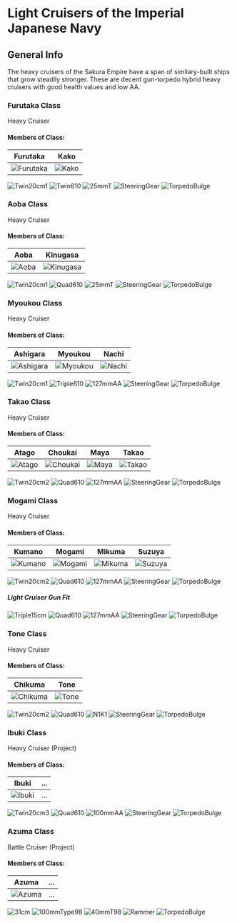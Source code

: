 # Light Cruisers of the Imperial Japanese Navy

## General Info

The heavy cruisers of the Sakura Empire have a span of similary-built ships that grow steadily stronger. These are decent gun-torpedo hybrid heavy cruisers with good health values and low AA.

### Furutaka Class

Heavy Cruiser <br/>

#### Members of Class: <br/>
Furutaka | Kako |
| ------ | ------ |
![Furutaka](/Icons/Ship/SakuraEmpire/Furutaka.png) | ![Kako](/Icons/Ship/SakuraEmpire/Kako.png) <br/>

![Twin20cm1](/Icons/Equipment/Guns/CA/50Caliber3rdYearType20cmNo1.png)
![Twin610](/Icons/Equipment/Torpedo/Surface/610mmTwinIJN.png)
![25mmT](/Icons/Equipment/AA/25mmType96T.png)
![SteeringGear](/Icons/Equipment/Auxiliary/SteeringGear.png)
![TorpedoBulge](/Icons/Equipment/Auxiliary/TorpedoBulge.png) <br/>

### Aoba Class

Heavy Cruiser <br/>

#### Members of Class: <br/>
Aoba | Kinugasa |
| ------ | ------ |
![Aoba](/Icons/Ship/SakuraEmpire/Aoba.png) | ![Kinugasa](/Icons/Ship/SakuraEmpire/Kinugasa.png) <br/>

![Twin20cm1](/Icons/Equipment/Guns/CA/50Caliber3rdYearType20cmNo1.png)
![Quad610](/Icons/Equipment/Torpedo/Surface/610mmQuadIJN.png)
![25mmT](/Icons/Equipment/AA/25mmType96T.png)
![SteeringGear](/Icons/Equipment/Auxiliary/SteeringGear.png)
![TorpedoBulge](/Icons/Equipment/Auxiliary/TorpedoBulge.png) <br/>

### Myoukou Class

Heavy Cruiser <br/>

#### Members of Class: <br/>
Ashigara | Myoukou | Nachi |
| ------ | ------ | ------ |
![Ashigara](/Icons/Ship/SakuraEmpire/Ashigara.png) | ![Myoukou](/Icons/Ship/SakuraEmpire/Myoukou.png) | ![Nachi](/Icons/Ship/SakuraEmpire/Nachi.png)<br/>

![Twin20cm1](/Icons/Equipment/Guns/CA/50Caliber3rdYearType20cmNo1.png)
![Triple610](/Icons/Equipment/Torpedo/Surface/610mmTripleIJN.png)
![127mmAA](/Icons/Equipment/AA/40CaliberType8912.7cm.png)
![SteeringGear](/Icons/Equipment/Auxiliary/SteeringGear.png)
![TorpedoBulge](/Icons/Equipment/Auxiliary/TorpedoBulge.png) <br/>

### Takao Class

Heavy Cruiser <br/>

#### Members of Class: <br/>
Atago | Choukai| Maya | Takao |
| ------ | ------ | ------ | ------ |
![Atago](/Icons/Ship/SakuraEmpire/Atago.png) | ![Choukai](/Icons/Ship/SakuraEmpire/Choukai.png) | ![Maya](/Icons/Ship/SakuraEmpire/Maya.png) | ![Takao](/Icons/Ship/SakuraEmpire/Takao.png) <br/>

![Twin20cm2](/Icons/Equipment/Guns/CA/50Caliber3rdYearType20cmNo2.png)
![Quad610](/Icons/Equipment/Torpedo/Surface/610mmQuadIJN.png)
![127mmAA](/Icons/Equipment/AA/40CaliberType8912.7cm.png)
![SteeringGear](/Icons/Equipment/Auxiliary/OxygenTorpedoUR.png)
![TorpedoBulge](/Icons/Equipment/Auxiliary/TorpedoBulge.png) <br/>

### Mogami Class

Heavy Cruiser <br/>

#### Members of Class: <br/>
Kumano | Mogami | Mikuma | Suzuya |
| ------ | ------ | ------ | ------ |
![Kumano](/Icons/Ship/SakuraEmpire/Kumano.png) | ![Mogami](/Icons/Ship/SakuraEmpire/Mogami.png) | ![Mikuma](/Icons/Ship/SakuraEmpire/Mikuma.png) | ![Suzuya](/Icons/Ship/SakuraEmpire/Suzuya.png) <br/>

![Twin20cm2](/Icons/Equipment/Guns/CA/50Caliber3rdYearType20cmNo2.png)
![Quad610](/Icons/Equipment/Torpedo/Surface/610mmQuadIJN.png)
![127mmAA](/Icons/Equipment/AA/40CaliberType8912.7cm.png)
![SteeringGear](/Icons/Equipment/Auxiliary/OxygenTorpedoUR.png)
![TorpedoBulge](/Icons/Equipment/Auxiliary/TorpedoBulge.png) <br/>

##### Light Cruiser Gun Fit

![Triple15cm](/Icons/Equipment/Guns/CL/60Caliber3rdYearType15.5cm.png)
![Quad610](/Icons/Equipment/Torpedo/Surface/610mmQuadIJN.png)
![127mmAA](/Icons/Equipment/AA/40CaliberType8912.7cm.png)
![SteeringGear](/Icons/Equipment/Auxiliary/OxygenTorpedoUR.png)
![TorpedoBulge](/Icons/Equipment/Auxiliary/TorpedoBulge.png) <br/>

### Tone Class

Heavy Cruiser <br/>

#### Members of Class: <br/>
Chikuma | Tone |
| ------ | ------ |
![Chikuma](/Icons/Ship/SakuraEmpire/Chikuma.png) | ![Tone](/Icons/Ship/SakuraEmpire/Tone.png) <br/>

![Twin20cm2](/Icons/Equipment/Guns/CA/50Caliber3rdYearType20cmNo2.png)
![Quad610](/Icons/Equipment/Torpedo/Surface/610mmQuadIJN.png)
![N1K1](/Icons/Equipment/Aircraft/Seaplane/N1K1.png)
![SteeringGear](/Icons/Equipment/Auxiliary/OxygenTorpedoUR.png)
![TorpedoBulge](/Icons/Equipment/Auxiliary/TorpedoBulge.png) <br/>

### Ibuki Class

Heavy Cruiser (Project) <br/>

#### Members of Class: <br/>
Ibuki | ... 
| ------ | ------ |
![Ibuki](/Icons/Ship/SakuraEmpire/Ibuki.png) | ... <br/>

![Twin20cm3](/Icons/Equipment/Guns/CA/50Caliber3rdYearType20cmNo3.png)
![Quad610](/Icons/Equipment/Torpedo/Surface/610mmQuadIJN-Kai.png)
![100mmAA](/Icons/Equipment/AA/65CaliberType8810cm.png)
![SteeringGear](/Icons/Equipment/Auxiliary/OxygenTorpedoUR.png)
![TorpedoBulge](/Icons/Equipment/Auxiliary/TorpedoBulge.png) <br/>

### Azuma Class

Battle Cruiser (Project) <br/>

#### Members of Class: <br/>
Azuma | ... 
| ------ | ------ |
![Azuma](/Icons/Ship/SakuraEmpire/Azuma.png) | ... <br/>

![31cm](/Icons/Equipment/Guns/CB/60CaliberType031cm.png)
![100mmType98](/Icons/Equipment/Guns/DD/65CaliberType9810cm.png)
![40mmT98](/Icons/Equipment/AA/40mmType98.png)
![Rammer](/Icons/Equipment/Auxiliary/Rammer.png)
![TorpedoBulge](/Icons/Equipment/Auxiliary/TorpedoBulge.png) <br/>